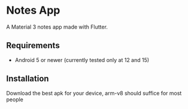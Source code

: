 # Notes App

A Material 3 notes app made with Flutter.

## Requirements
- Android 5 or newer (currently tested only at 12 and 15)

## Installation
Download the best apk for your device, arm-v8 should suffice for most people